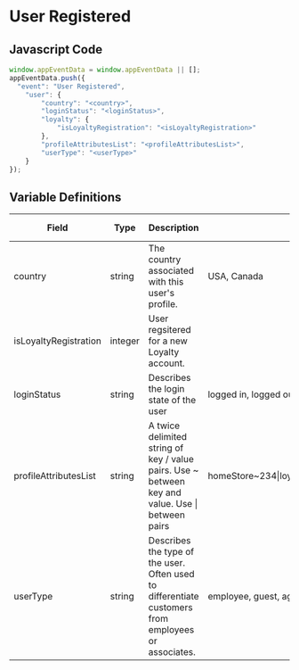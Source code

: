 # User Registered

### 

## Javascript Code
```js
window.appEventData = window.appEventData || [];
appEventData.push({
  "event": "User Registered",
    "user": {
        "country": "<country>",
        "loginStatus": "<loginStatus>",
        "loyalty": {
            "isLoyaltyRegistration": "<isLoyaltyRegistration>"
        },
        "profileAttributesList": "<profileAttributesList>",
        "userType": "<userType>"
    }
});
```

## Variable Definitions

|Field|Type|Description|Example|Pattern|Min Length|Max Length|Minimum|Maximum|Multiple Of|
| --- | --- | --- | --- | --- | --- | --- | --- | --- | --- |
|country|string|The country associated with this user's profile.|USA, Canada|||||||
|isLoyaltyRegistration|integer|User regsitered for a new Loyalty account.||||||||
|loginStatus|string|Describes the login state of the user|logged in, logged out, guest|||||||
|profileAttributesList|string|A twice delimited string of key \/ value pairs.  Use \~ between key and value.  Use \| between pairs|homeStore\~234\|loyaltyTier\~gold\|memberSince\~2002|||||||
|userType|string|Describes the type of the user.  Often used to differentiate customers from employees or associates. |employee, guest, agent, customer|||||||
